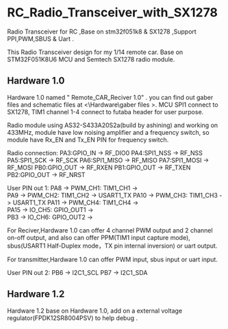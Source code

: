 # RC_Radio_Transceiver_with_SX1278
 Radio Transceiver for RC ,Base on stm32f051k8 & SX1278 ,Support PPI,PWM,SBUS & Uart .

 This Radio Transceiver design for my 1/14 remote car. Base on STM32F051K8U6 MCU and Semtech SX1278 radio module. 


## Hardware 1.0

 Hardware 1.0 named " Remote_CAR_Reciver 1.0" . you can find out gaber files and schematic files at <\Hardware\gaber files >. MCU SPI1 connect to SX1278, TIM1 channel 1-4 connect to futaba header for user purpose.

Radio module using AS32-S433A20S2a(build by ashining) and working on 433MHz, module have low noising amplifier and a frequency switch, so module have Rx_EN and Tx_EN PIN for frequency switch.

Radio connection:
 	PA3:GPIO_IN		->	RF_DIO0
 	PA4:SPI1_NSS	->	RF_NSS
 	PA5:SPI1_SCK	->	RF_SCK
 	PA6:SPI1_MISO	->	RF_MISO
 	PA7:SPI1_MOSI	->	RF_MOSI
 	PB0:GPIO_OUT	->	RF_RXEN
 	PB1:GPIO_OUT	->	RF_TXEN
 	PB2:GPIO_OUT	->	RF_NRST

User PIN out 1:
 	PA8		->		PWM_CH1:	TIM1_CH1		->		
 	PA9		->		PWM_CH2:	TIM1_CH2		->		USART1_TX
 	PA10	->		PWM_CH3:	TIM1_CH3		->		USART1_TX
 	PA11	->		PWM_CH4:	TIM1_CH4		->		
 	PA15	->		IO_CH5:		GPIO_OUT1		->		
 	PB3		->		IO_CH6:		GPIO_OUT2		->		

For Reciver,Hardware 1.0 can offer 4 channel PWM output and 2 channel on-off output, and also can offer PPM(TIM1 input capture mode), sbus(USART1 Half-Duplex mode，TX pin internal inversion) or uart output.

For transmitter,Hardware 1.0 can offer  PWM input, sbus input or uart input.

User PIN out 2:
	PB6		->		I2C1_SCL
	PB7		->		I2C1_SDA

## Hardware 1.2

Hardware 1.2 base on Hardware 1.0, add on a external voltage regulator(FPDK12SR8004PSV) to help debug .